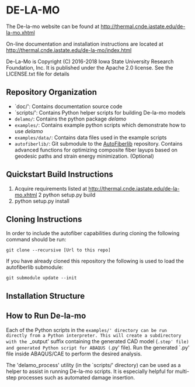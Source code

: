 # DE-LA-MO

The De-la-mo website can be found at http://thermal.cnde.iastate.edu/de-la-mo.xhtml

On-line documentation and installation instructions are located at
http://thermal.cnde.iastate.edu/de-la-mo/index.html

De-La-Mo is Copyright (C) 2016-2018 Iowa State University
Research Foundation, Inc. It is published under the
Apache 2.0 license. See the LICENSE.txt file for details


## Repository Organization
* `doc/': Contains documentation source code
* `scripts/': Contains Python helper scripts for building De-la-mo models
* `delamo/`: Contains the python package _delamo_
* `examples/`: Contains example python scripts which demonstrate how to use _delamo_
* `examples/data/`: Contains data files used in the example scripts
* `autofiberlib/`: Git submodule to the [AutoFiberlib](https://github.com/nscheirer/autofiberlib) repository. Contains
advanced functions for optimizing composite fiber layups based on geodesic paths and strain energy minimization. (Optional)

## Quickstart Build Instructions
1. Acquire requirements listed at http://thermal.cnde.iastate.edu/de-la-mo.xhtml
2  python setup.py build
3. python setup.py install

## Cloning Instructions
In order to include the autofiber capabilities during cloning the following command should be run:
```
git clone --recursive [Url to this repo]
```

If you have already cloned this repository the following is used to load the autofiberlib submodule:
```
git submodule update --init
```

## Installation Structure

## How to Run De-la-mo

Each of the Python scripts in the `examples/' directory can be run directly
from a Python interpreter. This will create a subdirectory with the
`_output' suffix containing the generated CAD model (`.step' file) and
generated Python script for ABAQUS (`.py' file). Run the generated `.py' file
inside ABAQUS/CAE to perform the desired analysis. 

The 'delamo_process' utility (in the `scripts/' directory) can be used as a
helper to assist in running De-la-mo scripts. It is especially helpful
for multi-step processes such as automated damage insertion.
